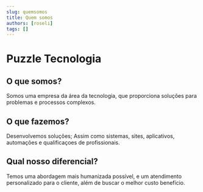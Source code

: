 ```yaml
---
slug: quemsomos
title: Quem somos
authors: [roseli]
tags: []
---
```

# Puzzle Tecnologia

## O que somos?
Somos uma empresa da área da tecnologia, que proporciona soluções para problemas e processos complexos. 
## O que fazemos?
Desenvolvemos soluções; Assim como sistemas, sites, aplicativos, automações e qualificaçoes de profissionais.
## Qual nosso diferencial?
Temos uma abordagem mais humanizada possível, e um atendimento personalizado para o cliente, além de buscar o melhor custo benefício. 
